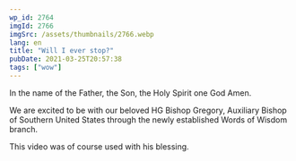 ```yaml
---
wp_id: 2764
imgId: 2766
imgSrc: /assets/thumbnails/2766.webp
lang: en
title: "Will I ever stop?"
pubDate: 2021-03-25T20:57:38
tags: ["wow"]
---
```


<!-- page: 6 -->

<p>In the name of the Father, the Son, the Holy Spirit one God Amen.</p>
<p>We are excited to be with our beloved HG Bishop Gregory, Auxiliary Bishop of Southern United States through the newly established Words of Wisdom branch.</p>
<p>This video was of course used with his blessing.</p>
<p>&nbsp;</p>
